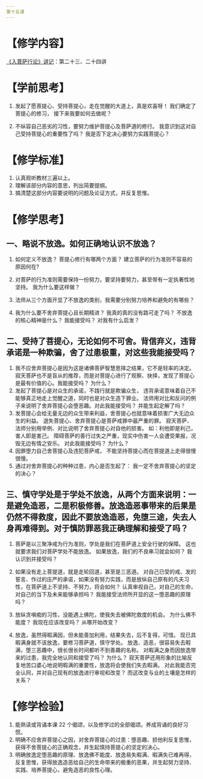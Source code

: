 ```yaml
---
第十五课
---
```


# 【修学内容】

[《入菩萨行论》讲记](text)：第二十三、二十四讲

# 【学前思考】

1. 发起了愿菩提心、受持菩提心，走在觉醒的大道上，真是欢喜呀！
   我们确定了菩提心的修习， 接下来我要如何去做呢？

2. 不纵容自己恶劣的习性，要努力维护菩提心及菩萨道的修行。
   我意识到这对自己受持菩提心的重要性了吗？
   我是否下定决心要努力实践菩提心？

# 【修学标准】

1. 认真观听教材三遍以上。
2. 理解该部分内容的意思，列出简要提纲。
3. 搞清楚这部分内容要说明的问题及论证方式，并反复思惟。

# 【修学思考】

## 一、略说不放逸。如何正确地认识不放逸？

1. 如何定义不放逸？
   菩提心修行有哪两个方面？
   建立菩萨的行为准则不容易的原因何在?

2. 对菩萨的行为准则需要保持一份努力，要坚持要努力，甚至带有一定执著性地坚持。
   我为什么要这样做？

3. 法师从三个方面开显了不放逸的类别，我需要分别努力培养和避免的有哪些？

4. 我为什么要不舍弃菩提心且长期精进？
   我真的真的没有路可走了吗？
   不放逸的核心精神是什么？
   我能接受吗？
   对我有什么启发？

## 二、受持了菩提心，无论如何不可舍。背信弃义，违背承诺是一种欺骗，舍了过患极重，对这些我能接受吗？

1. 我不应舍弃菩提心是因为这是诸佛菩萨智慧思择之结果，它不是轻率的决定。
   寂天菩萨也不是盲从的推荐，而是对菩提心进行了观察、抉择，发现了菩提心是最有价值的心。我能接受吗？
   为什么？
2. 发起了菩提心是对众生的承诺，不践行就是欺骗众生，
   违背承诺意味着自己不能够真正地走上觉醒之道，同时也是对众生造下罪业。
   法师用对比和反问的例子来说明了舍弃菩提心会堕恶趣。对此我能接受吗？
   并能生起定解了吗？
3. 发菩提心会给无量无边的众生带来利益，舍菩提心也就意味着损害广大无边众生的利益。
   退失菩提心、舍弃菩提心是菩萨戒罪中最严重的罪。
   寂天菩萨、法师分别用举例、对比说明了舍弃菩提心对自他的损害。
   如：利他即是利己，害人即是害己。
   障碍菩萨的善行过失之严重，现实中伤害一人会遭受果报，况毁无边有情之安乐。
   对此我能接受吗？
   为什么？
4. 因罪堕力自己舍菩提心及违犯菩萨戒，
   不能坚持菩提心而在菩提道上走得很慢很慢。
5. 通过对舍弃菩提心的种种过患，内心是否生起了：
   我一定不舍弃菩提心的坚定的决心？

## 三、慎守学处是于学处不放逸，从两个方面来说明：一是避免造恶，二是积极修善。放逸造恶事带来的后果是仍然不得救度，因此不要放逸造恶，免堕三途，失去人身再难得到。对于慎防罪恶我正确理解和接受了吗？

1. 菩萨是以三聚净戒为行为准则，学处是我们在菩萨道上安全行驶的保障。
   这也就要求我们对菩萨学处不能放逸。
   如果放逸，我们的不良串习就会如何？
   我认识到并接受吗？

2. 如果没有走上菩提道，就是走轮回道，甚至是三恶道。
   对自己已受的戒、发的誓言、作过的庄严的承诺，如果没有努力实践，而是放纵自己原有的凡夫习性，在菩萨道上不坚持、不努力，将会如何？
   认真审视自己，对自己的生命，对自己的当下及未来能够承担吗？
   我能接受法师所开显的这一堕恶趣的原理吗？

3. 放纵贪嗔痴的习性，没能遇上佛陀，使我失去被佛陀救度的机会。
   为什么佛不能度？
   我现在应该改变吗？
   从哪开始改变？

4. 放逸，虽然得暇满因，但未能善加利用，结果失去，后不复得，可惜。
   现已具暇满身就不该放逸，要修习菩萨道，慎守学处。
   放逸、造恶，很容易失去暇满，堕三恶趣中，很长很长时间都听不到善趣的名称。
   对暇满之身而因放逸带来的过患，我完全地认同和接受了吗？
   为什么？
   寂天菩萨还用形象的比喻反复地苦口婆心地说明暇满的重要性，放逸将会使我们失去暇满。
   对此我能否完全认同，并对自己现有的放逸进行审视和改变？
   而这改变与业的土壤是怎样的关系？

# 【修学检验】

1. 能熟读或背诵本课 22 个偈颂，以及修学过的全部偈颂。养成背诵的良好习惯。
2. 明确不应舍弃菩提心之因，对舍弃菩提心的过患：堕恶趣、损他利反复思惟，获得不舍菩提心的正确观念，并生起慎持菩提心的坚定的决心。
3. 明确放逸定堕恶趣的原理、放逸佛不能度、放逸易失暇满、暇满失已难再得，反复思惟，获得放逸造恶给自己的生命带来的极重的恶果，并生起努力坚持、实践、培养菩提心，避免造恶的良性心理。

